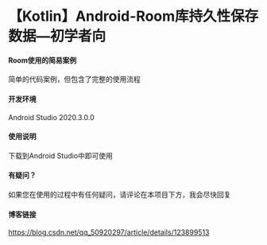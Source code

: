 # 【Kotlin】Android-Room库持久性保存数据—初学者向

#### Room使用的简易案例
简单的代码案例，但包含了完整的使用流程

#### 开发环境
Android Studio 2020.3.0.0

#### 使用说明
下载到Android Studio中即可使用

#### 有疑问？
如果您在使用的过程中有任何疑问，请评论在本项目下方，我会尽快回复

#### 博客链接
https://blog.csdn.net/qq_50920297/article/details/123899513
